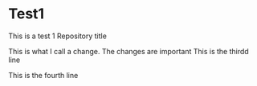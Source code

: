 # Test1
This is a test 1 Repository title

This is what I call a change.
The changes are important
This is the thirdd line

This is the fourth line

